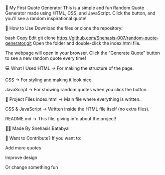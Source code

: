 🌟 My First Quote Generator
This is a simple and fun Random Quote Generator made using HTML, CSS, and JavaScript.
Click the button, and you'll see a random inspirational quote!

🚀 How to Use
Download the files or clone the repository:

bash
Copy
Edit
git clone https://github.com/Snehasis-007/random-quote-generator.git
Open the folder and double-click the index.html file.

The webpage will open in your browser.
Click the "Generate Quote" button to see a new random quote every time!

💻 What I Used
HTML → For making the structure of the page.

CSS → For styling and making it look nice.

JavaScript → For showing random quotes when you click the button.

📂 Project Files
index.html → Main file where everything is written.

CSS & JavaScript → Written inside the HTML file itself (no extra files).

README.md → This file, giving info about the project!

👨‍💻 Made By
Snehasis Batabyal

🤝 Want to Contribute?
If you want to:

Add more quotes

Improve design

Or change something fun
